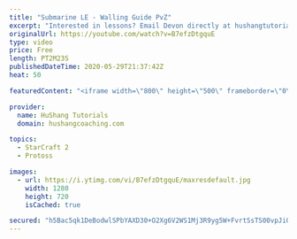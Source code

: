 ```yaml
---
title: "Submarine LE - Walling Guide PvZ"
excerpt: "Interested in lessons? Email Devon directly at hushangtutorials@outlook.com ------------------------------------------------------------------------------------------------------- Want to support HuShang Tutorials directly? Patreon is a website where you can contribute a monthly donation that will help"
originalUrl: https://youtube.com/watch?v=B7efzDtgquE
type: video
price: Free
length: PT2M23S
publishedDateTime: 2020-05-29T21:37:42Z
heat: 50

featuredContent: "<iframe width=\"800\" height=\"500\" frameborder=\"0\" src=\"https://www.youtube.com/embed/B7efzDtgquE\" allow=\"accelerometer; autoplay; encrypted-media; gyroscope; picture-in-picture\" allowfullscreen></iframe>"

provider:
  name: HuShang Tutorials
  domain: hushangcoaching.com

topics:
  - StarCraft 2
  - Protoss

images:
  - url: https://i.ytimg.com/vi/B7efzDtgquE/maxresdefault.jpg
    width: 1280
    height: 720
    isCached: true

secured: "h5Bac5qk1DeBodwlSPbYAXD30+O2Xg6V2WS1Mj3R9yg5W+FvrtSsTS00vpJiOa7XiwZBwEWZJKehrVPSdy47aVABIameE0RvFVnmc+J+lXevCO3w9PlhvGqtkMF/dbQlkdhuFbf0IqcHgzjeuz7tp1XCcEJ817du18F+2E8iJbJaK2m41av0tGM6F2wOc/Nj+Y3QuKgMTPEoyRDAZ4tpaDI5i1SuJ6g6HgWFBroLKOmoo6OEv9NZt9IGdjDom+zINa4BLWtEMPGhSxUc0ToeGo/ZnnxFMvdtb32VXTS4MMmL06RAAFC80L9BrKucyb0IAYUq1d5uEiWAiLDW57/jQVv5LK1/urk8vr5L742y51hAL3oWU2Cg5d2zhiRG5qqJNpxEfW6Fdp3K0q/fEq5x5q+bqUOZg5pW46oqjYRSFrE=;wmYtIebTDbvulBP+PJCQBg=="
---
```


